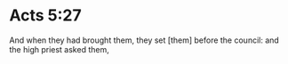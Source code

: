 # Acts 5:27

And when they had brought them, they set [them] before the council: and the high priest asked them,